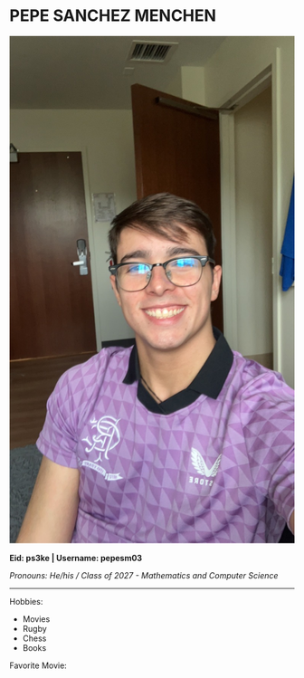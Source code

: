 # **PEPE SANCHEZ MENCHEN**
![alt text](IMG_1843.JPG)

**Eid: ps3ke | Username: pepesm03**

*Pronouns: He/his / Class of 2027 - Mathematics and Computer Science*

---

Hobbies: 

- Movies
- Rugby
- Chess
- Books

Favorite Movie: 
